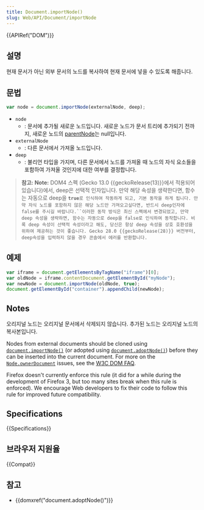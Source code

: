 ```yaml
---
title: Document.importNode()
slug: Web/API/Document/importNode
---
```

{{APIRef("DOM")}}

## 설명

현재 문서가 아닌 외부 문서의 노드를 복사하여 현재 문서에 넣을 수 있도록 해줍니다.

## 문법

```js
var node = document.importNode(externalNode, deep);
```

- `node`
  - : 문서에 추가될 새로운 노드입니다. 새로운 노드가 문서 트리에 추가되기 전까지, 새로운 노드의 [parentNode](/ko/docs/DOM/Node.parentNode)는 null입니다.
- `externalNode`
  - : 다른 문서에서 가져올 노드입니다.
- `deep`
  - : 불리언 타입을 가지며, 다른 문서에서 노드를 가져올 때 노드의 자식 요소들을 포함하여 가져올 것인지에 대한 여부를 결정합니다.

> **참고:** **Note:** DOM4 스펙 (Gecko 13.0 {{geckoRelease(13)}}에서 적용되어 있습니다)에서, deep은 선택적 인자입니다. 만약 해당 속성을 생략한다면, 함수는 자동으로 deep을 **`true`**` 로 인식하여 작동하게 되고, 기본 동작을 하게 됩니다. 만약 자식 노드를 포함하지 않은 해당 노드만 가져오고싶다면, 반드시 deep인자에 false를 주시길 바랍니다.``이러한 동작 방식은 최신 스펙에서 변경되었고, 만약 deep 속성을 생략하면, 함수는 자동으로 deep을 false로 인식하여 동작합니다. 비록 deep 속성이 선택적 속성이라고 해도, 당신은 항상 deep 속성을 상호 호환성을 위하여 제공하는 것이 좋습니다. Gecko 28.0 {{geckoRelease(28)}} 버전부터, deep속성을 입력하지 않을 경우 콘솔에서 에러를 반환합니다. `

## 예제

```js
var iframe = document.getElementsByTagName("iframe")[0];
var oldNode = iframe.contentDocument.getElementById("myNode");
var newNode = document.importNode(oldNode, true);
document.getElementById("container").appendChild(newNode);
```

## Notes

오리지널 노드는 오리지널 문서에서 삭제되지 않습니다. 추가된 노드는 오리지널 노드의 복사본입니다.

Nodes from external documents should be cloned using [`document.importNode()`](/ko/docs/Web/API/Document/importNode) (or adopted using [`document.adoptNode()`](/ko/docs/Web/API/Document/adoptNode)) before they can be inserted into the current document. For more on the [`Node.ownerDocument`](/ko/docs/Web/API/Node/ownerDocument) issues, see the [W3C DOM FAQ](http://www.w3.org/DOM/faq.html#ownerdoc).

Firefox doesn't currently enforce this rule (it did for a while during the development of Firefox 3, but too many sites break when this rule is enforced). We encourage Web developers to fix their code to follow this rule for improved future compatibility.

## Specifications

{{Specifications}}

## 브라우저 지원율

{{Compat}}

## 참고

- {{domxref("document.adoptNode()")}}
